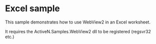 # Excel sample
This sample demonstrates how to use WebView2 in an Excel worksheet.

It requires the ActiveN.Samples.WebView2 dll to be registered (regsvr32 etc.)